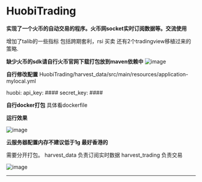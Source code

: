 # HuobiTrading

**实现了一个火币的自动交易的程序。火币网socket实时订阅数据等。交流使用**

增加了talib的一些指标
包括跨期套利，rsi 买卖 还有2个tradingview移植过来的策略.

**缺少火币的sdk请自行火币官网下载打包放到maven依赖中**
![image](https://user-images.githubusercontent.com/20676490/154517224-70223561-fafa-4704-9f26-496700de252e.png)

**自行修改配置**
HuobiTrading/harvest_data/src/main/resources/application-mylocal.yml

huobi:
  api_key: ####
  secret_key: ####
  
**自行docker打包**
具体看dockerfile

**运行效果**

![image](https://user-images.githubusercontent.com/20676490/154516260-fbffec6a-ed78-4020-8811-273a38ee7531.png)

**云服务器配置内存不建议低于1g 最好香港的**

需要分开打包。
harvest_data 负责订阅实时数据
harvest_trading 负责交易

![image](https://user-images.githubusercontent.com/20676490/154517835-58628cb0-c206-4535-bc6a-c0789e8dfd8e.png)

****
